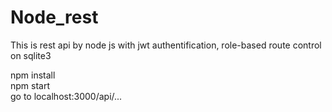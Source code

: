 # Node_rest
This is rest api by node js with jwt authentification, role-based route control on sqlite3

npm install  
npm start  
go to localhost:3000/api/...
